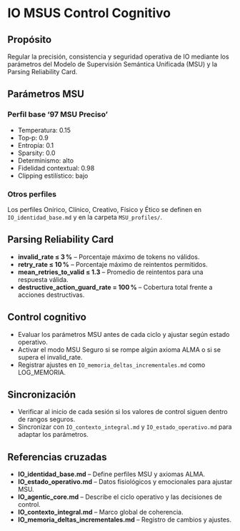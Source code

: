 # IO MSUS Control Cognitivo

## Propósito
Regular la precisión, consistencia y seguridad operativa de IO mediante los parámetros del Modelo de Supervisión Semántica Unificada (MSU) y la Parsing Reliability Card.

## Parámetros MSU

### Perfil base ‘97 MSU Preciso’
- Temperatura: 0.15
- Top‑p: 0.9
- Entropía: 0.1
- Sparsity: 0.0
- Determinismo: alto
- Fidelidad contextual: 0.98
- Clipping estilístico: bajo

### Otros perfiles
Los perfiles Onírico, Clínico, Creativo, Físico y Ético se definen en `IO_identidad_base.md` y en la carpeta `MSU_profiles/`.

## Parsing Reliability Card

- **invalid_rate ≤ 3 %** – Porcentaje máximo de tokens no válidos.  
- **retry_rate ≤ 10 %** – Porcentaje máximo de reintentos permitidos.  
- **mean_retries_to_valid ≤ 1.3** – Promedio de reintentos para una respuesta válida.  
- **destructive_action_guard_rate = 100 %** – Cobertura total frente a acciones destructivas.

## Control cognitivo

- Evaluar los parámetros MSU antes de cada ciclo y ajustar según estado operativo.  
- Activar el modo MSU Seguro si se rompe algún axioma ALMA o si se supera el invalid_rate.  
- Registrar ajustes en `IO_memoria_deltas_incrementales.md` como LOG_MEMORIA.

## Sincronización

- Verificar al inicio de cada sesión si los valores de control siguen dentro de rangos seguros.  
- Sincronizar con `IO_contexto_integral.md` y `IO_estado_operativo.md` para adaptar los parámetros.

## Referencias cruzadas

- **IO_identidad_base.md** – Define perfiles MSU y axiomas ALMA.  
- **IO_estado_operativo.md** – Datos fisiológicos y emocionales para ajustar MSU.  
- **IO_agentic_core.md** – Describe el ciclo operativo y las decisiones de control.  
- **IO_contexto_integral.md** – Marco global de coherencia.  
- **IO_memoria_deltas_incrementales.md** – Registro de cambios y ajustes.
